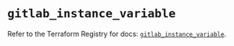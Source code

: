 # `gitlab_instance_variable`

Refer to the Terraform Registry for docs: [`gitlab_instance_variable`](https://registry.terraform.io/providers/gitlabhq/gitlab/17.6.1/docs/resources/instance_variable).
